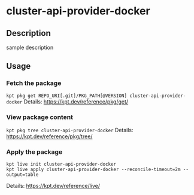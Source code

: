 # cluster-api-provider-docker

## Description
sample description

## Usage

### Fetch the package
`kpt pkg get REPO_URI[.git]/PKG_PATH[@VERSION] cluster-api-provider-docker`
Details: https://kpt.dev/reference/pkg/get/

### View package content
`kpt pkg tree cluster-api-provider-docker`
Details: https://kpt.dev/reference/pkg/tree/

### Apply the package
```
kpt live init cluster-api-provider-docker
kpt live apply cluster-api-provider-docker --reconcile-timeout=2m --output=table
```
Details: https://kpt.dev/reference/live/

